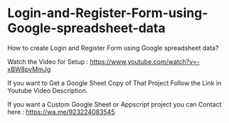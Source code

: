 # Login-and-Register-Form-using-Google-spreadsheet-data
How to create Login and Register Form using Google spreadsheet data?

Watch the Video for Setup : https://www.youtube.com/watch?v=-xBW8pvMmJg

If you want to Get a Google Sheet Copy of That Project Follow the Link in Youtube Video Description.

If you want a Custom Google Sheet or Appscript project you can Contact here : https://wa.me/923224083545
